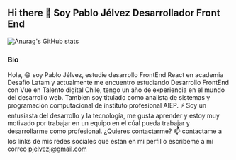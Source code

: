## Hi there 👋 Soy Pablo Jélvez Desarrollador Front End

![Anurag's GitHub stats](https://github-readme-stats.vercel.app/api?username=PabloJelvez&show_icons=true&theme=transparent)

### Bio

Hola, 😄 soy Pablo Jélvez, estudie desarrollo FrontEnd React en academia Desafio Latam y actualmente me encuentro estudiando Desarrollo FrontEnd con Vue en Talento digital Chile, tengo un año de experiencia en el mundo del desarrollo web. Tambien soy titulado como analista de sistemas y programación computacional de instituto profesional AIEP. ⚡ Soy un entusiasta del desarrollo y la tecnología, me gusta aprender y estoy muy motivado por trabajar en un equipo en el cúal pueda trabajar y desarrollarme como profesional. ¿Quieres contactarme? 📫 contactame a los links de mis redes sociales que estan en mi perfil o escribeme a mi correo pjelvezj@gmail.com

<!--
**PabloJelvez/PabloJelvez** is a ✨ _special_ ✨ repository because its `README.md` (this file) appears on your GitHub profile.

Here are some ideas to get you started:

- 🔭 I’m currently working on ...
- 🌱 I’m currently learning ...
- 👯 I’m looking to collaborate on ...
- 🤔 I’m looking for help with ...
- 💬 Ask me about ...
- 📫 How to reach me: ...
- 😄 Pronouns: ...
- ⚡ Fun fact: ...
-->
